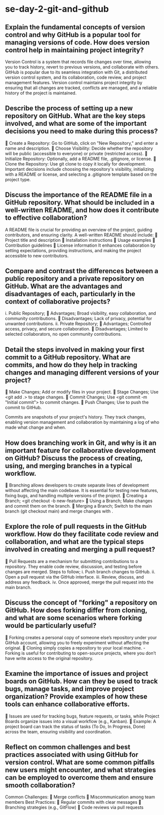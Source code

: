 # se-day-2-git-and-github
## Explain the fundamental concepts of version control and why GitHub is a popular tool for managing versions of code. How does version control help in maintaining project integrity?

Version Control is a system that records file changes over time, allowing you to track history, revert to previous versions, and collaborate with others. 
GitHub is popular due to its seamless integration with Git, a distributed version control system, and its collaboration, code review, and project management features. Version control maintains project integrity by ensuring that all changes are tracked, conflicts are managed, and a reliable history of the project is maintained.


## Describe the process of setting up a new repository on GitHub. What are the key steps involved, and what are some of the important decisions you need to make during this process?

	Create a Repository: Go to GitHub, click on "New Repository," and enter a name and description.
	Choose Visibility: Decide whether the repository will be public (accessible to everyone) or private (restricted access).
	Initialize Repository: Optionally, add a README file, .gitignore, or license.
	Clone the Repository: Use git clone <repository-url> to copy it locally for development.
Important decisions include choosing the repository's visibility, initializing with a README or license, and selecting a .gitignore template based on the project type.

## Discuss the importance of the README file in a GitHub repository. What should be included in a well-written README, and how does it contribute to effective collaboration?

 A README file is crucial for providing an overview of the project, guiding contributors, and ensuring clarity. A well-written README should include:
	Project title and description
	Installation instructions
	Usage examples
	Contribution guidelines
	License information
It enhances collaboration by setting expectations, providing instructions, and making the project accessible to new contributors.

## Compare and contrast the differences between a public repository and a private repository on GitHub. What are the advantages and disadvantages of each, particularly in the context of collaborative projects?

i.	Public Repository;
	Advantages; Broad visibility, easy collaboration, and community contributions.
	Disadvantages; Lack of privacy, potential for unwanted contributions.
ii.	Private Repository;
	Advantages; Controlled access, privacy, and secure collaboration.
	Disadvantages; Limited to selected collaborators, no open community contributions.

## Detail the steps involved in making your first commit to a GitHub repository. What are commits, and how do they help in tracking changes and managing different versions of your project?

	Make Changes; Add or modify files in your project.
	Stage Changes; Use <git add .> to stage changes.
	Commit Changes; Use <git commit -m "Initial commit"> to commit changes.
	Push Changes; Use <git push origin main> to push the commit to GitHub.

Commits are snapshots of your project's history. They track changes, enabling version management and collaboration by maintaining a log of who made what change and when.

## How does branching work in Git, and why is it an important feature for collaborative development on GitHub? Discuss the process of creating, using, and merging branches in a typical workflow.

	Branching allows developers to create separate lines of development without affecting the main codebase. It is essential for testing new features, fixing bugs, and handling multiple versions of the project.
	Creating a Branch; <git checkout -b new-feature>
	Using a Branch; Make changes and commit them on the branch.
	Merging a Branch; Switch to the main branch (git checkout main) and merge changes with <git merge new-feature>.

## Explore the role of pull requests in the GitHub workflow. How do they facilitate code review and collaboration, and what are the typical steps involved in creating and merging a pull request?

	Pull Requests are a mechanism for submitting contributions to a repository. They enable code review, discussion, and testing before changes are merged.
Steps to follow;
i.	Push branch changes to GitHub.
ii.	Open a pull request via the GitHub interface.
iii.	Review, discuss, and address any feedback.
iv.	Once approved, merge the pull request into the main branch.


## Discuss the concept of "forking" a repository on GitHub. How does forking differ from cloning, and what are some scenarios where forking would be particularly useful?

	Forking creates a personal copy of someone else’s repository under your GitHub account, allowing you to freely experiment without affecting the original.
	 Cloning simply copies a repository to your local machine.
-Forking is useful for contributing to open-source projects, where you don’t have write access to the original repository.

## Examine the importance of issues and project boards on GitHub. How can they be used to track bugs, manage tasks, and improve project organization? Provide examples of how these tools can enhance collaborative efforts.

	Issues are used for tracking bugs, feature requests, or tasks, while Project Boards organize issues into a visual workflow (e.g., Kanban).
	Example: A project board can track the status of tasks (To Do, In Progress, Done) across the team, ensuring visibility and coordination.

## Reflect on common challenges and best practices associated with using GitHub for version control. What are some common pitfalls new users might encounter, and what strategies can be employed to overcome them and ensure smooth collaboration?

Common Challenges:
	Merge conflicts
	Miscommunication among team members
Best Practices:
	Regular commits with clear messages
	Branching strategies (e.g., GitFlow)
	Code reviews via pull requests
